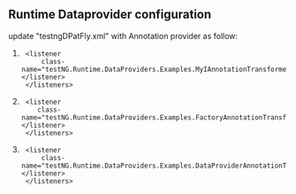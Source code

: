 ## Runtime Dataprovider configuration

update  "testngDPatFly.xml" with Annotation provider as follow:

1. 		<listener
			class-name="testNG.Runtime.DataProviders.Examples.MyIAnnotationTransformer"></listener>
	    </listeners>

2.     	<listener
		   class-name="testNG.Runtime.DataProviders.Examples.FactoryAnnotationTransformerListener"></listener>
	    </listeners>
	    
3. 		<listener
			class-name="testNG.Runtime.DataProviders.Examples.DataProviderAnnotationTransformerListener"></listener>
	    </listeners>